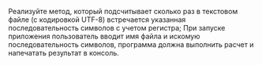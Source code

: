 Реализуйте метод, который подсчитывает сколько раз в текстовом файле (с кодировкой UTF-8) встречается указанная последовательность символов с учетом регистра;
При запуске приложения пользователь вводит имя файла и искомую последовательность символов, программа должна выполнить расчет и напечатать результат в консоль.
